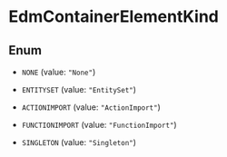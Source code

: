 

# EdmContainerElementKind

## Enum


* `NONE` (value: `"None"`)

* `ENTITYSET` (value: `"EntitySet"`)

* `ACTIONIMPORT` (value: `"ActionImport"`)

* `FUNCTIONIMPORT` (value: `"FunctionImport"`)

* `SINGLETON` (value: `"Singleton"`)



